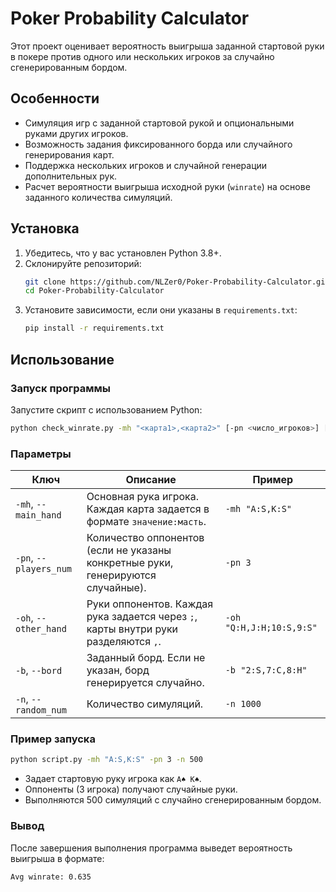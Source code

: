 # Poker Probability Calculator

Этот проект оценивает вероятность выигрыша заданной стартовой руки в покере против одного или нескольких игроков за случайно сгенерированным бордом. 

## Особенности

- Симуляция игр с заданной стартовой рукой и опциональными руками других игроков.
- Возможность задания фиксированного борда или случайного генерирования карт.
- Поддержка нескольких игроков и случайной генерации дополнительных рук.
- Расчет вероятности выигрыша исходной руки (`winrate`) на основе заданного количества симуляций.

## Установка

1. Убедитесь, что у вас установлен Python 3.8+.
2. Склонируйте репозиторий:
   ```bash
   git clone https://github.com/NLZer0/Poker-Probability-Calculator.git
   cd Poker-Probability-Calculator
   ```
3. Установите зависимости, если они указаны в `requirements.txt`:
   ```bash
   pip install -r requirements.txt
   ```

## Использование

### Запуск программы

Запустите скрипт с использованием Python:
```bash
python check_winrate.py -mh "<карта1>,<карта2>" [-pn <число_игроков>] [-oh "<рука_1>;...;<рука_n>"] [-b "<карта1>,<карта2>,..."] [-n <число_симуляций>]
```

### Параметры

| Ключ              | Описание                                                                                     | Пример                                     |
|--------------------|---------------------------------------------------------------------------------------------|-------------------------------------------|
| `-mh`, `--main_hand` | Основная рука игрока. Каждая карта задается в формате `значение:масть`.                    | `-mh "A:S,K:S"`                           |
| `-pn`, `--players_num` | Количество оппонентов (если не указаны конкретные руки, генерируются случайные).           | `-pn 3`                                   |
| `-oh`, `--other_hand` | Руки оппонентов. Каждая рука задается через `;`, карты внутри руки разделяются `,`.        | `-oh "Q:H,J:H;10:S,9:S"`                  |
| `-b`, `--bord`       | Заданный борд. Если не указан, борд генерируется случайно.                                 | `-b "2:S,7:C,8:H"`                        |
| `-n`, `--random_num` | Количество симуляций.                                                                      | `-n 1000`                                 |

### Пример запуска

```bash
python script.py -mh "A:S,K:S" -pn 3 -n 500
```

- Задает стартовую руку игрока как `A♠ K♠`.
- Оппоненты (3 игрока) получают случайные руки.
- Выполняются 500 симуляций с случайно сгенерированным бордом.

### Вывод

После завершения выполнения программа выведет вероятность выигрыша в формате:
```
Avg winrate: 0.635
```
